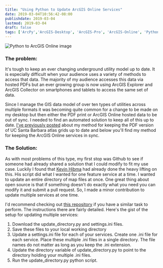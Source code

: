 ```yaml
---
title: "Using Python to Update ArcGIS Online Services"
date: 2019-03-04T10:56:42-08:00
publishdate: 2019-03-04
lastmod: 2019-03-04
draft: false
tags: ['ArcPy','ArcGIS-Desktop', 'ArcGIS-Pro', 'ArcGIS-Online', 'Python']
---
```


![Python to ArcGIS Online image](/img/agol.png) 

### The problem:
It's tough to keep an ever changing underground utility model up to date.  It is especially difficult when your audience uses a variety of methods to access that data.  The majority of my audience accesses this data via hosted PDFs but an ever growing group is now using ArcGIS Explorer and ArcGIS Collector on smartphones and tablets to access the same set of data.  

Since I manage the GIS data model of over ten types of utilities across multiple formats it was becoming quite common for a change to be made on my desktop but then either the PDF print or ArcGIS Online hosted data to be out of sync.  I needed to find an automated solution to keep all of this up to date.  [I've previously posted](https://geopy.dev/automate-export-to-pdf-of-arcgis-desktop-data-driven-pages/) about my method for keeping the PDF version of UC Santa Barbara atlas grids up to date and below you'll find my method for keeping the ArcGIS Online services in sync.

### The Solution:
As with most problems of this type, my first stop was Github to see if someone had already shared a solution that I could modify to fit my use case.  Luckily I found that [Kevin Hibma](https://github.com/khibma) had already done the heavy lifting on this.  His script did what I wanted for one feature service at a time.  I wanted to update an entire directory of map files at once.  One great thing about open source is that if something doesn't do exactly what you need you can modify it and submit a pull request.  So, I made a minor contribution to update multiple services at one time.  

I'd recommend checking out [this repository](https://github.com/khibma/update-hosted-feature-service) if you have a similar task to perform.  The instructions there are fairly detailed.  Here's the gist of the setup for updating multiple services:

1. Download the update_directory.py and settings.ini files.
2. Save these files to your local working directory
3. Update a settings.ini file for each of your services.  Create one .ini file for each service.  Place these multiple .ini files in a single directory.  The file names do not matter as long as you keep the .ini extension.  
4. Update the directory variable of update_directory.py to point to the directory holding your multiple .ini files.
5. Run the update_directory.py python script.
